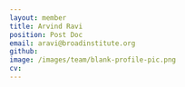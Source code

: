```yaml
---
layout: member
title: Arvind Ravi
position: Post Doc
email: aravi@broadinstitute.org
github: 
image: /images/team/blank-profile-pic.png
cv:
---
```



